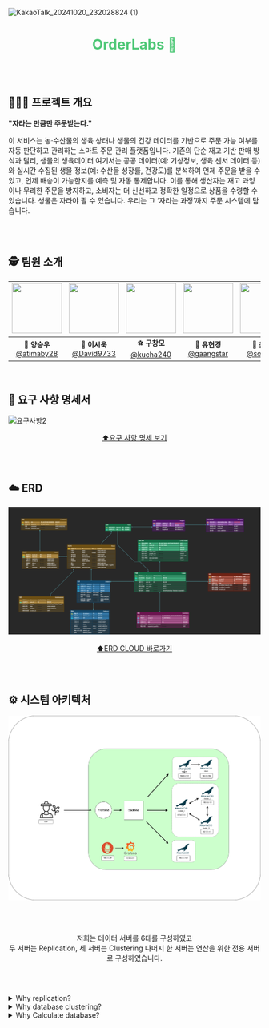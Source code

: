 
![KakaoTalk_20241020_232028824 (1)](https://github.com/user-attachments/assets/ebddec83-3ba9-4b0e-8782-79c936fc5b75)

<h1 align="center" style="color: #50C878;"> OrderLabs 🌿</h1>

<br><br> 



## 🧑🏻‍🌾 프로젝트 개요

<div>
  
  **"자라는 만큼만 주문받는다."** <br>
</div>

이 서비스는 농·수산물의 생육 상태나 생물의 건강 데이터를 기반으로 주문 가능 여부를 
자동 판단하고 관리하는 스마트 주문 관리 플랫폼입니다. 
기존의 단순 재고 기반 판매 방식과 달리, 생물의 생육데이터 여기서는 공공 데이터(예: 
기상정보, 생육 센서 데이터 등)와 실시간 수집된 생물 정보(예: 수산물 성장률, 건강도)를 
분석하여 언제 주문을 받을 수 있고, 언제 배송이 가능한지를 예측 및 자동 통제합니다. 
이를 통해 생산자는 재고 과잉이나 무리한 주문을 방지하고, 소비자는 더 신선하고 정확한 
일정으로 상품을 수령할 수 있습니다. 
생물은 자라야 팔 수 있습니다. 우리는 그 ‘자라는 과정’까지 주문 시스템에 담습니다.

<br><br>

## 🕵️ 팀원 소개

<div align="center">

|   <img src="https://avatars.githubusercontent.com/u/149382180?v=4" width="100" height="100"/>   |   <img src="https://avatars.githubusercontent.com/u/96688099?v=4" width="100" height="100"/>   | <img src="https://avatars.githubusercontent.com/u/195714592?v=4" width="100" height="100"/>  |  <img src="https://avatars.githubusercontent.com/u/92301360?v=4" width="100" height="100"/>  |    <img src="https://avatars.githubusercontent.com/u/201225844?v=4" width="100" height="100"/>      |
| :--------------------------------------------------------: | :--------------------------------------------------------: | :--------------------------------------------------------: | :------------------------------------------------------: | :----------------------------------------------------------: |
| 🐰 **양승우**<br/>[@atimaby28](https://github.com/miyad927) | 🧶 **이시욱**<br/>[@David9733](https://github.com/David9733) | ⚽ **구창모**<br/>[@kucha240](https://github.com/kucha240) | 🐢 **유현경**<br/>[@gaangstar](https://github.com/gaangstar) | 🐉 **윤소민**<br/>[@somminn](https://github.com/somminn) |

</div>
<br>

## 📝 요구 사항 명세서
![요구사항2](https://github.com/user-attachments/assets/43ee6794-4718-45e6-acca-9bacc78dfb39)

<div align=center>

  [⬆️요구 사항 명세 보기](https://quark-smile-890.notion.site/2b8b00aecbba447b970c7908a93fc79f?v=7147478c4da24e92acf2953eb02ae777&pvs=4)
</div>

<br><br>

## ☁️ ERD
![OrderLabs-erd](./03.%20ERD.png)
<div align=center>
  
  [⬆️ERD CLOUD 바로가기](https://www.erdcloud.com/d/GjgSeJRtpNC9jNFpG)
</div>

<br><br>

## ⚙️ 시스템 아키텍처
<img width="1324" alt="전체" src="./04. Architecture.png">

<br><br>

<div align=center>
    저희는 데이터 서버를 6대를 구성하였고 <br>
    두 서버는 Replication, 세 서버는 Clustering 나머지 한 서버는 연산을 위한 전용 서버로 구성하였습니다.
</div>

<br><br>

<details>
  <summary>Why replication?</summary>
  <br>
    운영 서버는 단일 DB 장애 시 전체 서비스가 중단되는 것을 막기 위해 Data Replication을 사용했습니다. 예를 들어, Master-Slave 구조로 구성해서 Master 장애 시 Slave로 자동 전환(Failover)이 가능하도록 했습니다. 이를 통해 서비스의 가용성과 안정성을 최우선으로 하였습니다.
  <br>
</details>

<details>
  <summary>Why database clustering?</summary>
  <br>
    작물 상태나 온도, 습도, 일사량 등의 실시간 기상 데이터가 끊기면 자동화 시스템이 오작동할 수 있어, 클러스터로 장애 대비를 했습니다.

</details>

<details>
  <summary>Why Calculate database?</summary>
  <br>
    운영 DB에 부하를 주지 않고 분석 작업과 계산 작업을 수행하기 위해 별도의 데이터베이스를 사용했습니다. 시계열 데이터를 다룬다는 점과 집계 쿼리를 반복 수행하기 위해, 운영 서비스 성능에 영향을 주지 않도록 했습니다.

</details>

<br><br>